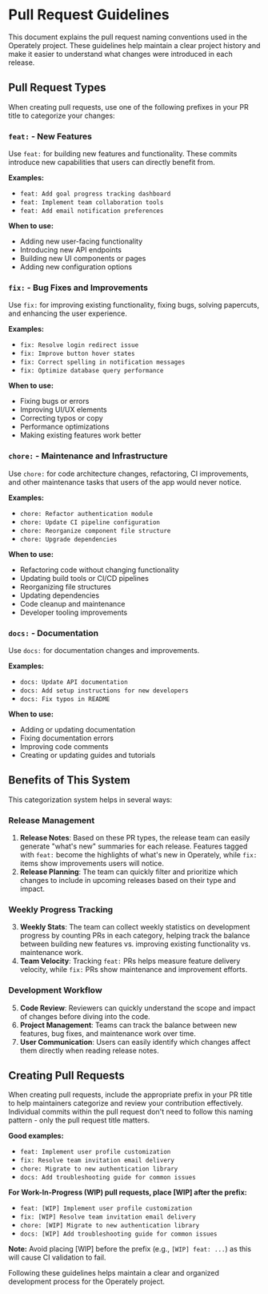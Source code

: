 # Pull Request Guidelines

This document explains the pull request naming conventions used in the Operately project. These guidelines help maintain a clear project history and make it easier to understand what changes were introduced in each release.

## Pull Request Types

When creating pull requests, use one of the following prefixes in your PR title to categorize your changes:

### `feat:` - New Features

Use `feat:` for building new features and functionality. These commits introduce new capabilities that users can directly benefit from.

**Examples:**

- `feat: Add goal progress tracking dashboard`
- `feat: Implement team collaboration tools`
- `feat: Add email notification preferences`

**When to use:**

- Adding new user-facing functionality
- Introducing new API endpoints
- Building new UI components or pages
- Adding new configuration options

### `fix:` - Bug Fixes and Improvements

Use `fix:` for improving existing functionality, fixing bugs, solving papercuts, and enhancing the user experience.

**Examples:**

- `fix: Resolve login redirect issue`
- `fix: Improve button hover states`
- `fix: Correct spelling in notification messages`
- `fix: Optimize database query performance`

**When to use:**

- Fixing bugs or errors
- Improving UI/UX elements
- Correcting typos or copy
- Performance optimizations
- Making existing features work better

### `chore:` - Maintenance and Infrastructure

Use `chore:` for code architecture changes, refactoring, CI improvements, and other maintenance tasks that users of the app would never notice.

**Examples:**

- `chore: Refactor authentication module`
- `chore: Update CI pipeline configuration`
- `chore: Reorganize component file structure`
- `chore: Upgrade dependencies`

**When to use:**

- Refactoring code without changing functionality
- Updating build tools or CI/CD pipelines
- Reorganizing file structures
- Updating dependencies
- Code cleanup and maintenance
- Developer tooling improvements

### `docs:` - Documentation

Use `docs:` for documentation changes and improvements.

**Examples:**

- `docs: Update API documentation`
- `docs: Add setup instructions for new developers`
- `docs: Fix typos in README`

**When to use:**

- Adding or updating documentation
- Fixing documentation errors
- Improving code comments
- Creating or updating guides and tutorials

## Benefits of This System

This categorization system helps in several ways:

### Release Management

1. **Release Notes**: Based on these PR types, the release team can easily generate "what's new" summaries for each release. Features tagged with `feat:` become the highlights of what's new in Operately, while `fix:` items show improvements users will notice.
2. **Release Planning**: The team can quickly filter and prioritize which changes to include in upcoming releases based on their type and impact.

### Weekly Progress Tracking

3. **Weekly Stats**: The team can collect weekly statistics on development progress by counting PRs in each category, helping track the balance between building new features vs. improving existing functionality vs. maintenance work.
4. **Team Velocity**: Tracking `feat:` PRs helps measure feature delivery velocity, while `fix:` PRs show maintenance and improvement efforts.

### Development Workflow

5. **Code Review**: Reviewers can quickly understand the scope and impact of changes before diving into the code.
6. **Project Management**: Teams can track the balance between new features, bug fixes, and maintenance work over time.
7. **User Communication**: Users can easily identify which changes affect them directly when reading release notes.

## Creating Pull Requests

When creating pull requests, include the appropriate prefix in your PR title to help maintainers categorize and review your contribution effectively. Individual commits within the pull request don't need to follow this naming pattern - only the pull request title matters.

**Good examples:**

- `feat: Implement user profile customization`
- `fix: Resolve team invitation email delivery`
- `chore: Migrate to new authentication library`
- `docs: Add troubleshooting guide for common issues`

**For Work-In-Progress (WIP) pull requests, place [WIP] after the prefix:**

- `feat: [WIP] Implement user profile customization`
- `fix: [WIP] Resolve team invitation email delivery`
- `chore: [WIP] Migrate to new authentication library`
- `docs: [WIP] Add troubleshooting guide for common issues`

**Note:** Avoid placing [WIP] before the prefix (e.g., `[WIP] feat: ...`) as this will cause CI validation to fail.

Following these guidelines helps maintain a clear and organized development process for the Operately project.
